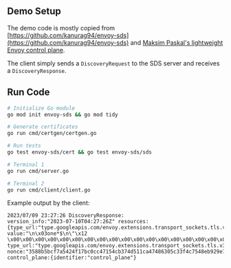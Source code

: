 ## Demo Setup

The demo code is mostly copied from [https://github.com/kanurag94/envoy-sds](https://github.com/kanurag94/envoy-sds) and [Maksim Paskal's lightweight Envoy control plane](https://github.com/maksim-paskal/envoy-control-plane/tree/main/pkg/certs).

The client simply sends a `DiscoveryRequest` to the SDS server and receives a `DiscoveryResponse`.

## Run Code

```bash
# Initialize Go module
go mod init envoy-sds && go mod tidy

# Generate certificates
go run cmd/certgen/certgen.go

# Run tests
go test envoy-sds/cert && go test envoy-sds/sds

# Terminal 1
go run cmd/server.go

# Terminal 2
go run cmd/client/client.go
```

Example output by the client:

```console
2023/07/09 23:27:26 DiscoveryResponse:
version_info:"2023-07-10T04:27:26Z" resources:{type_url:"type.googleapis.com/envoy.extensions.transport_sockets.tls.v3.Secret" value:"\n\x03one*$\n\"\x12 \x00\x00\x00\x00\x00\x00\x00\x00\x00\x00\x00\x00\x00\x00\x00\x00\x00\x00\x00\x00\x00\x00\x00\x00\x00\x00\x00\x00\x00\x00\x00\x00"} type_url:"type.googleapis.com/envoy.extensions.transport_sockets.tls.v3.Secret" nonce:"3588b5bcf7a5424f17bc0cc47154cb374d511ca47486305c33f4c7548eb929e7d33364cc44a0a2c0919178aa2fee5f3fafa0ef5f0744d0ae7a11da3278c3cc64" control_plane:{identifier:"control_plane"}
```